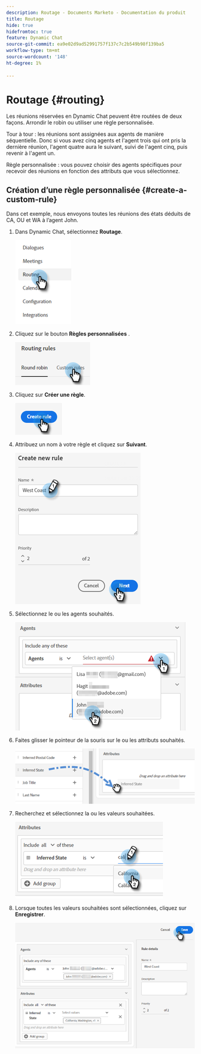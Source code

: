 ```yaml
---
description: Routage - Documents Marketo - Documentation du produit
title: Routage
hide: true
hidefromtoc: true
feature: Dynamic Chat
source-git-commit: ea9e02d9ad52991757f137c7c2b549b98f139ba5
workflow-type: tm+mt
source-wordcount: '148'
ht-degree: 1%

---
```


# Routage {#routing}

Les réunions réservées en Dynamic Chat peuvent être routées de deux façons. Arrondir le robin ou utiliser une règle personnalisée.

Tour à tour : les réunions sont assignées aux agents de manière séquentielle. Donc si vous avez cinq agents et l&#39;agent trois qui ont pris la dernière réunion, l&#39;agent quatre aura le suivant, suivi de l&#39;agent cinq, puis revenir à l&#39;agent un.

Règle personnalisée : vous pouvez choisir des agents spécifiques pour recevoir des réunions en fonction des attributs que vous sélectionnez.

## Création d’une règle personnalisée {#create-a-custom-rule}

Dans cet exemple, nous envoyons toutes les réunions des états déduits de CA, OU et WA à l’agent John.

1. Dans Dynamic Chat, sélectionnez **Routage**.

   ![](assets/routing-1.png)

1. Cliquez sur le bouton **Règles personnalisées** .

   ![](assets/routing-2.png)

1. Cliquez sur **Créer une règle**.

   ![](assets/routing-3.png)

1. Attribuez un nom à votre règle et cliquez sur **Suivant**.

   ![](assets/routing-4.png)

1. Sélectionnez le ou les agents souhaités.

   ![](assets/routing-5.png)

1. Faites glisser le pointeur de la souris sur le ou les attributs souhaités.

   ![](assets/routing-6.png)

1. Recherchez et sélectionnez la ou les valeurs souhaitées.

   ![](assets/routing-7.png)

1. Lorsque toutes les valeurs souhaitées sont sélectionnées, cliquez sur **Enregistrer**.

   ![](assets/routing-8.png)
